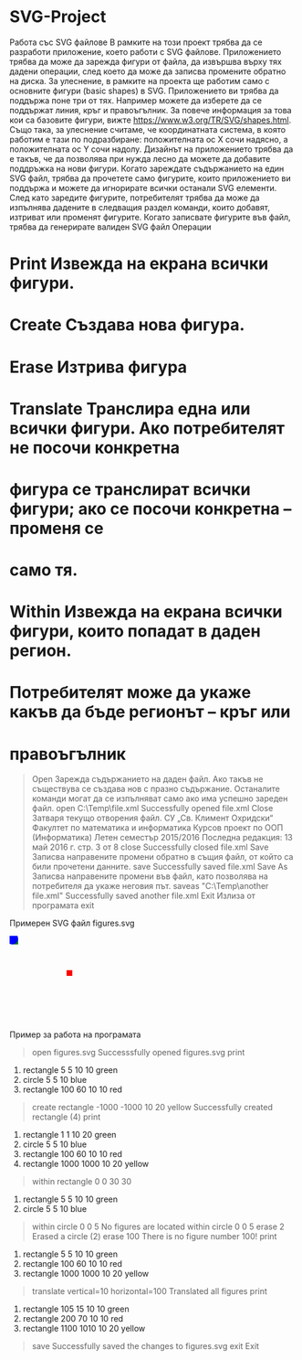 # SVG-Project

Работа със SVG файлове
В рамките на този проект трябва да се разработи приложение, което работи с SVG файлове.
Приложението трябва да може да зарежда фигури от файла, да извършва върху тях дадени
операции, след което да може да записва промените обратно на диска.
За улеснение, в рамките на проекта ще работим само с основните фигури (basic shapes) в SVG.
Приложението ви трябва да поддържа поне три от тях. Например можете да изберете да се
поддържат линия, кръг и правоъгълник. За повече информация за това кои са базовите фигури,
вижте https://www.w3.org/TR/SVG/shapes.html.
Също така, за улеснение считаме, че координатната система, в която работим е тази по
подразбиране: положителната ос X сочи надясно, а положителната ос Y сочи надолу.
Дизайнът на приложението трябва да е такъв, че да позволява при нужда лесно да можете да
добавите поддръжка на нови фигури.
Когато зареждате съдържанието на един SVG файл, трябва да прочетете само фигурите, които
приложението ви поддържа и можете да игнорирате всички останали SVG елементи.
След като заредите фигурите, потребителят трябва да може да изпълнява дадените в
следващия раздел команди, които добавят, изтриват или променят фигурите.
Когато записвате фигурите във файл, трябва да генерирате валиден SVG файл
Операции
# Print Извежда на екрана всички фигури.
# Create Създава нова фигура.
# Erase Изтрива фигура
# Translate Транслира една или всички фигури. Ако потребителят не посочи конкретна
# фигура се транслират всички фигури; ако се посочи конкретна – променя се
# само тя.
# Within Извежда на екрана всички фигури, които попадат в даден регион.
# Потребителят може да укаже какъв да бъде регионът – кръг или
# правоъгълник

>Open
Зарежда съдържанието на даден файл. Ако такъв не съществува се създава нов с празно
съдържание.
Останалите команди могат да се изпълняват само ако има успешно зареден файл.
> open C:\Temp\file.xml
Successfully opened file.xml
Close
Затваря текущо отворения файл.
СУ „Св. Климент Охридски“
Факултет по математика и информатика
Курсов проект по ООП (Информатика)
Летен семестър 2015/2016
Последна редакция: 13 май 2016 г. стр. 3 от 8
> close
Successfully closed file.xml
Save
Записва направените промени обратно в същия файл, от който са били прочетени данните.
> save
Successfully saved file.xml
Save As
Записва направените промени във файл, като позволява на потребителя да укаже неговия път.
> saveas "C:\Temp\another file.xml"
Successfully saved another file.xml
Exit
Излиза от програмата
> exit


Примерен SVG файл figures.svg
<?xml version="1.0" standalone="no"?>
<!DOCTYPE svg PUBLIC "-//W3C//DTD SVG 1.1//EN"
 "http://www.w3.org/Graphics/SVG/1.1/DTD/svg11.dtd">
<svg>
 <rect x="5" y="5" width="10" height="10" fill="green" />
 <circle cx="5" cy="5" r="10" fill="blue" />
 <rect x="100" y="60" width="10" height="10" fill="red" />
</svg>

 Пример за работа на програмата
> open figures.svg
Successsfully opened figures.svg
> print
1. rectangle 5 5 10 10 green
2. circle 5 5 10 blue
3. rectangle 100 60 10 10 red
> create rectangle -1000 -1000 10 20 yellow
Successfully created rectangle (4)
> print
1. rectangle 1 1 10 20 green
2. circle 5 5 10 blue
3. rectangle 100 60 10 10 red
4. rectangle 1000 1000 10 20 yellow
> within rectangle 0 0 30 30
1. rectangle 5 5 10 10 green
2. circle 5 5 10 blue
> within circle 0 0 5
No figures are located within circle 0 0 5
> erase 2
Erased a circle (2)
> erase 100
There is no figure number 100!
> print
1. rectangle 5 5 10 10 green
2. rectangle 100 60 10 10 red
3. rectangle 1000 1000 10 20 yellow
> translate vertical=10 horizontal=100
Translated all figures
> print
1. rectangle 105 15 10 10 green
2. rectangle 200 70 10 10 red
3. rectangle 1100 1010 10 20 yellow
> save
Successfully saved the changes to figures.svg
> exit
Exit
